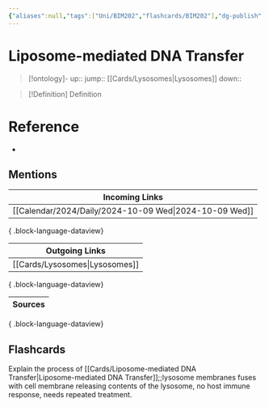 ```yaml
---
{"aliases":null,"tags":["Uni/BIM202","flashcards/BIM202"],"dg-publish":true,"permalink":"/cards/liposome-mediated-dna-transfer/","dgPassFrontmatter":true}
---
```


# Liposome-mediated DNA Transfer

> [!ontology]-
> up:: 
> jump:: [[Cards/Lysosomes\|Lysosomes]]
> down:: 

> [!Definition] Definition

# Reference

- 

## Mentions

| Incoming Links                                            |
| --------------------------------------------------------- |
| [[Calendar/2024/Daily/2024-10-09 Wed\|2024-10-09 Wed]] |

{ .block-language-dataview}

| Outgoing Links                    |
| --------------------------------- |
| [[Cards/Lysosomes\|Lysosomes]] |

{ .block-language-dataview}

| Sources |
| ------- |

{ .block-language-dataview}

## Flashcards

Explain the process of [[Cards/Liposome-mediated DNA Transfer\|Liposome-mediated DNA Transfer]];;lysosome membranes fuses with cell membrane releasing contents of the lysosome, no host immune response, needs repeated treatment.
<!--SR:!2024-10-24,8,250-->